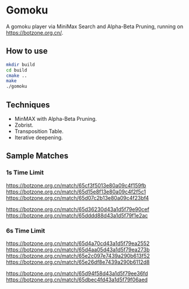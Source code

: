 # Gomoku
A gomoku player via MiniMax Search and Alpha-Beta Pruning, running on https://botzone.org.cn/.

## How to use
```bash
mkdir build
cd build
cmake ..
make
./gomoku
```

## Techniques
- MinMAX with Alpha-Beta Pruning.
- Zobrist.
- Transposition Table.
- Iterative deepening.

## Sample Matches
### 1s Time Limit
https://botzone.org.cn/match/65cf3f5013e80a09c4f159fb <br>
https://botzone.org.cn/match/65d15e8f13e80a09c4f2f5c1 <br>
https://botzone.org.cn/match/65d07c2b13e80a09c4f23bf4 <br>

https://botzone.org.cn/match/65d36230d43a1d5f79e90cef <br>
https://botzone.org.cn/match/65dddd88d43a1d5f79f1e2ac <br>

### 6s Time Limit
https://botzone.org.cn/match/65d4a70cd43a1d5f79ea2552 <br>
https://botzone.org.cn/match/65d4aa05d43a1d5f79ea273b <br>
https://botzone.org.cn/match/65e2c097e7439a290b613f52 <br>
https://botzone.org.cn/match/65e26df8e7439a290b6112d8 <br>

https://botzone.org.cn/match/65d94f58d43a1d5f79ee36fd <br>
https://botzone.org.cn/match/65dbec4fd43a1d5f79f06aed <br>


